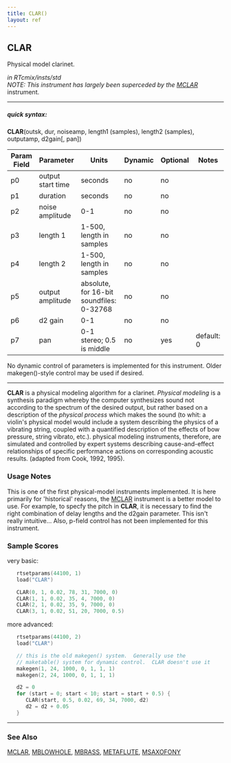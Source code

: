 ```yaml
---
title: CLAR()
layout: ref
---
```


## CLAR

Physical model clarinet.

*in RTcmix/insts/std*  
*NOTE: This instrument has largely been superceded by the
[MCLAR](MCLAR.html)* instrument.  
  

-----

##### quick syntax:

**CLAR**(outsk, dur, noiseamp, length1 (samples), length2 (samples),
outputamp, d2gain\[, pan\])


Param Field	| Parameter | Units | Dynamic | Optional | Notes
----------- | --------- | ----- | -------- | --------- | ---------
p0 | output start time | seconds | no | no | 
p1 | duration | seconds | no | no | 
p2 | noise amplitude | 0-1 | no | no | 
p3 | length 1 | 1-500, length in samples | no | no | 
p4 | length 2 | 1-500, length in samples | no | no | 
p5 | output amplitude | absolute, for 16-bit soundfiles: 0-32768 | no | no | 
p6 | d2 gain | 0-1 | no | no | 
p7 | pan | 0-1 stereo; 0.5 is middle | no | yes | default: 0 | 

No dynamic control of parameters is implemented for this instrument.  Older makegen()-style control may be used if desired.

  

-----

  
**CLAR** is a physical modeling algorithm for a clarinet. *Physical
modeling* is a synthesis paradigm whereby the computer synthesizes sound
not according to the spectrum of the desired output, but rather based on
a description of the *physical process* which makes the sound (to whit:
a violin's physical model would include a system describing the physics
of a vibrating string, coupled with a quantified description of the
effects of bow pressure, string vibrato, etc.). physical modeling
instruments, therefore, are simulated and controlled by expert systems
describing cause-and-effect relationships of specific performance
actions on corresponding acoustic results. (adapted from Cook, 1992,
1995).

### Usage Notes

This is one of the first physical-model instruments implemented. It is
here primarily for 'historical' reasons, the [MCLAR](MCLAR.html)
instrument is a better model to use. For example, to specfy the pitch in
**CLAR**, it is necessary to find the right combination of delay lengths
and the d2gain parameter. This isn't really intuitive... Also, p-field
control has not been implemented for this instrument.

### Sample Scores

very basic:

```cpp
   rtsetparams(44100, 1)
   load("CLAR")

   CLAR(0, 1, 0.02, 78, 31, 7000, 0)
   CLAR(1, 1, 0.02, 35, 4, 7000, 0)
   CLAR(2, 1, 0.02, 35, 9, 7000, 0)
   CLAR(3, 1, 0.02, 51, 20, 7000, 0.5)
```

  
  
more advanced:

```cpp
   rtsetparams(44100, 2)
   load("CLAR")

   // this is the old makegen() system.  Generally use the
   // maketable() system for dynamic control.  CLAR doesn't use it
   makegen(1, 24, 1000, 0, 1, 1, 1)
   makegen(2, 24, 1000, 0, 1, 1, 1)

   d2 = 0
   for (start = 0; start < 10; start = start + 0.5) {
      CLAR(start, 0.5, 0.02, 69, 34, 7000, d2)
      d2 = d2 + 0.05
   }
```

  

-----

### See Also

[MCLAR](MCLAR.html), [MBLOWHOLE](MBLOWHOLE.html), [MBRASS](MBRASS.html),
[METAFLUTE](METAFLUTE.html), [MSAXOFONY](MSAXOFONY.html)
